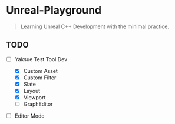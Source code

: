 # Unreal-Playground


> Learning Unreal C++ Development with the minimal practice. 

## TODO

- [ ] Yaksue Test Tool Dev
    - [x] Custom Asset
    - [x] Custom Filter
    - [x] Slate
    - [x] Layout
    - [x] Viewport
    - [ ] GraphEditor
- [ ] Editor Mode

